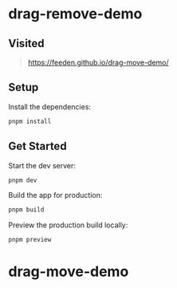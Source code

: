 # drag-remove-demo

## Visited
> https://feeden.github.io/drag-move-demo/

## Setup

Install the dependencies:

```bash
pnpm install
```

## Get Started

Start the dev server:

```bash
pnpm dev
```

Build the app for production:

```bash
pnpm build
```

Preview the production build locally:

```bash
pnpm preview
```
# drag-move-demo
